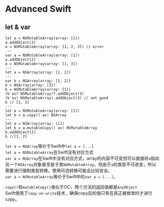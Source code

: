 # Advanced Swift
## let & var
    let a = NSMutableArray(array: [1])
    a.addObject(2)
    a = NSMutableArray(array: [1, 2, 3]) // error
    ---
    var a = NSMutableArray(array: [1])
    a.addObject(2)
    a = NSMutableArray(array: [1, 3])
    ---
    let a = NSArray(array: [1, 2])
    ---
    var b = NSArray(array: [1, 2])
    b = NSArray(array: [3])
    b = NSMutableArray(array: [1])
    (b as? NSMutableArray)?.addObject(3)
    (b as! NSMutableArray).addObject(3) // not good
    b // [1, 3]
    ---
    let a = NSMutableArray(array: [1])
    let b = a.copy() as! NSArray
    ---
    let a = NSArray(array: [1])
    let b = a.mutableCopy() as! NSMutableArray
    b.addObject(2)
    b //[1, 2]
    
`let a = NSArray`等价于Swift中`let a = [...]`    
`let a = NSMutableArray`在Swift没有对应方式  
`var a = NSArray`在Swift中没有对应方式，array的内容不可变但可以直接将`a`指向另一个`NSArray`对象甚至是子类`NSMutableArray`。但由于`a`的类型不可改变，所以需要进行强制类型转换。使用可选转换可能会比较安全。  
`var a = NSMutableArray`等价于Swift中的`var a = [...]`。

`copy()`和`mutableCopy()`类似于OC，两个方法的返回值都是`AnyObject`  
Swift使用了`copy-on-write`技术，确保copy后的值只有在真正被修改时才进行copy。